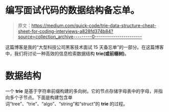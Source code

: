 # 编写面试代码的数据结构备忘单。

> 原文：<https://medium.com/quick-code/trie-data-structure-cheat-sheet-for-coding-interviews-a828fd374b84?source=collection_archive---------0----------------------->

这篇博客是我的“大型科技公司黑客技术面试 15 天备忘单”的一部分。在这篇博客中，我们将讨论一种高效的信息检索数据结构 **trie(或前缀树)**。

# 数据结构

一个 **trie** 是基于字符串前缀构建的多向树。它的节点存储字母表中的字母，并指向多个子节点。下面是构建包含单词“tree”、“trie”、“algo”、“string”和“struct”的 **trie** 的过程。